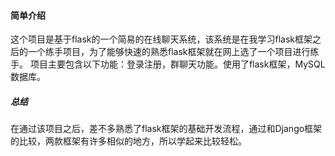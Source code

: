 #### 简单介绍
这个项目是基于flask的一个简易的在线聊天系统，该系统是在我学习flask框架之后的一个练手项目，为了能够快速的熟悉flask框架就在网上选了一个项目进行练手。
项目主要包含以下功能：登录注册，群聊天功能。使用了flask框架，MySQL数据库。
##### 总结
在通过该项目之后，差不多熟悉了flask框架的基础开发流程，通过和Django框架的比较，两款框架有许多相似的地方，所以学起来比较轻松。